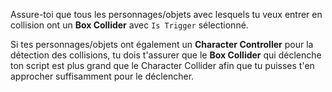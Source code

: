 Assure-toi que tous les personnages/objets avec lesquels tu veux entrer en collision ont un **Box Collider** avec `Is Trigger` sélectionné.

Si tes personnages/objets ont également un **Character Controller** pour la détection des collisions, tu dois t'assurer que le **Box Collider** qui déclenche ton script est plus grand que le Character Collider afin que tu puisses t'en approcher suffisamment pour le déclencher.  
